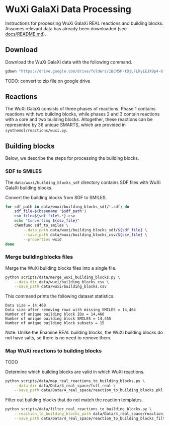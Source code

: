 # WuXi GalaXi Data Processing

Instructions for processing WuXi GalaXi REAL reactions and building blocks. Assumes relevant data has already been downloaded (see [docs/README.md](README.md)).

## Download

Download the WuXi GalaXi data with the following command.
```bash
gdown "https://drive.google.com/drive/folders/1BCM5P-tDjLFLkyiEJX9p4-6fw0w5-qRg?usp=drive_link" -O $(python -c "import synthemol; from pathlib import Path; print(Path(synthemol.__path__[0]).parent)")/data/wuxi --folder
```

TODO: convert to zip file on google drive

## Reactions

The WuXi GalaXi consists of three phases of reactions. Phase 1 contains reactions with two building blocks, while phases 2 and 3 contain reactions with a core and two building blocks. Altogether, these reactions can be represented by 36 unique SMARTS, which are provided in `synthemol/reactions/wuxi.py`.


## Building blocks

Below, we describe the steps for processing the building blocks.

### SDF to SMILES

The `data/wuxi/building_blocks_sdf` directory contains SDF files with WuXi GalaXi building blocks.

Convert the building blocks from SDF to SMILES.
```bash
for sdf_path in data/wuxi/building_blocks_sdf/*.sdf; do
    sdf_file=$(basename "$sdf_path")
    csv_file=${sdf_file%.*}.csv
    echo "Converting ${csv_file}"
    chemfunc sdf_to_smiles \
        --data_path data/wuxi/building_blocks_sdf/${sdf_file} \
        --save_path data/wuxi/building_blocks_csv/${csv_file} \
        --properties wxid
done
```

### Merge building blocks files

Merge the WuXi building blocks files into a single file.
```bash
python scripts/data/merge_wuxi_building_blocks.py \
    --data_dir data/wuxi/building_blocks_csv \
    --save_path data/wuxi/building_blocks.csv
```

This command prints the following dataset statistics.
```
Data size = 14,468
Data size after removing rows with missing SMILES = 14,464
Number of unique building block IDs = 14,460
Number of unique building block SMILES = 14,455
Number of unique building block subsets = 15
```

Note: Unlike the Enamine REAL building blocks, the WuXi building blocks do not have salts, so there is no need to remove them.


### Map WuXi reactions to building blocks

TODO

Determine which building blocks are valid in which WuXi reactions.
```bash
python scripts/data/map_real_reactions_to_building_blocks.py \
    --data_dir data/Data/4_real_space/full_real \
    --save_path data/Data/4_real_space/reaction_to_building_blocks.pkl
```

Filter out building blocks that do not match the reaction templates.
```bash
python scripts/data/filter_real_reactions_to_building_blocks.py \
    --reaction_to_building_blocks_path data/Data/4_real_space/reaction_to_building_blocks.pkl \
    --save_path data/Data/4_real_space/reaction_to_building_blocks_filtered.pkl
```
